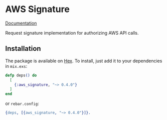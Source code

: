 # AWS Signature

[Documentation](https://hexdocs.pm/aws_signature)

Request signature implementation for authorizing AWS API calls.

## Installation

The package is available on [Hex](https://hex.pm/packages/aws_signature).
To install, just add it to your dependencies in `mix.exs`:

```elixir
defp deps() do
  [
    {:aws_signature, "~> 0.4.0"}
  ]
end
```

or `rebar.config`:

```erlang
{deps, [{aws_signature, "~> 0.4.0"}]}.
```
